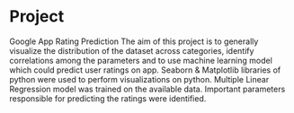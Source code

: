 # Project
Google App Rating Prediction
The aim of this project is to generally visualize the distribution of the dataset across categories, identify correlations among the parameters and to use machine learning model which could predict user ratings on app. Seaborn & Matplotlib libraries of python were used to perform visualizations on python. Multiple Linear Regression model was trained on the available data. Important parameters responsible for predicting the ratings were identified.
